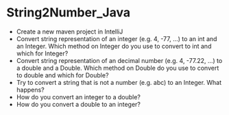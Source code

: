 # String2Number_Java

- Create a new maven project in IntelliJ
- Convert string representation of an integer (e.g. 4, -77, ...) to an int and an Integer. Which method on Integer do you use to convert to int and which for Integer?
- Convert string representation of an decimal number (e.g. 4, -77.22, ...) to a double and a Double. Which method on Double do you use to convert to double and which for Double?
- Try to convert a string that is not a number (e.g. abc) to an Integer. What happens?
- How do you convert an integer to a double?
- How do you convert a double to an integer?